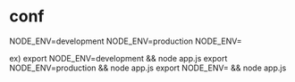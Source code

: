 # conf
NODE_ENV=development
NODE_ENV=production
NODE_ENV=

ex)
export NODE_ENV=development && node app.js
export NODE_ENV=production && node app.js
export NODE_ENV= && node app.js
